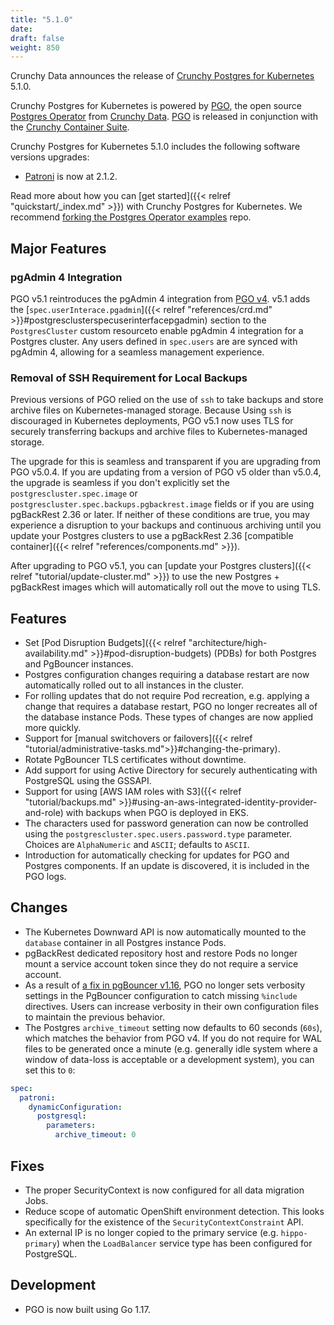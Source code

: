 ```yaml
---
title: "5.1.0"
date:
draft: false
weight: 850
---
```


Crunchy Data announces the release of [Crunchy Postgres for Kubernetes](https://www.crunchydata.com/products/crunchy-postgresql-for-kubernetes/) 5.1.0.

Crunchy Postgres for Kubernetes is powered by [PGO](https://github.com/CrunchyData/postgres-operator), the open source [Postgres Operator](https://github.com/CrunchyData/postgres-operator) from [Crunchy Data](https://www.crunchydata.com). [PGO](https://github.com/CrunchyData/postgres-operator) is released in conjunction with the [Crunchy Container Suite](https://github.com/CrunchyData/container-suite).

Crunchy Postgres for Kubernetes 5.1.0 includes the following software versions upgrades:

- [Patroni](https://patroni.readthedocs.io/) is now at 2.1.2.

Read more about how you can [get started]({{< relref "quickstart/_index.md" >}}) with Crunchy Postgres for Kubernetes. We recommend [forking the Postgres Operator examples](https://github.com/CrunchyData/postgres-operator-examples/fork) repo.

## Major Features

### pgAdmin 4 Integration

PGO v5.1 reintroduces the pgAdmin 4 integration from [PGO v4](https://access.crunchydata.com/documentation/postgres-operator/4.7.3/architecture/pgadmin4/). v5.1 adds the [`spec.userInterace.pgadmin`]({{< relref "references/crd.md" >}}#postgresclusterspecuserinterfacepgadmin) section to the `PostgresCluster` custom resourceto enable pgAdmin 4 integration for a Postgres cluster. Any users defined in `spec.users` are are synced with pgAdmin 4, allowing for a seamless management experience.

### Removal of SSH Requirement for Local Backups

Previous versions of PGO relied on the use of `ssh` to take backups and store archive files on Kubernetes-managed storage. Because Using `ssh` is discouraged in Kubernetes deployments, PGO v5.1 now uses TLS for securely transferring backups and archive files to Kubernetes-managed storage.

The upgrade for this is seamless and transparent if you are upgrading from PGO v5.0.4. If you are updating from a version of PGO v5 older than v5.0.4, the upgrade is seamless if you don't explicitly set the `postgrescluster.spec.image` or `postgrescluster.spec.backups.pgbackrest.image` fields or if you are using pgBackRest 2.36 or later. If neither of these conditions are true, you may experience a disruption to your backups and continuous archiving until you update your Postgres clusters to use a pgBackRest 2.36 [compatible container]({{< relref "references/components.md" >}}).

After upgrading to PGO v5.1, you can [update your Postgres clusters]({{< relref "tutorial/update-cluster.md" >}}) to use the new Postgres + pgBackRest images which will automatically roll out the move to using TLS.

## Features

- Set [Pod Disruption Budgets]({{< relref "architecture/high-availability.md" >}}#pod-disruption-budgets) (PDBs) for both Postgres and PgBouncer instances.
- Postgres configuration changes requiring a database restart are now automatically rolled out to all instances in the cluster.
- For rolling updates that do not require Pod recreation, e.g. applying a change that requires a database restart, PGO no longer recreates all of the database instance Pods. These types of changes are now applied more quickly.
- Support for [manual switchovers or failovers]({{< relref "tutorial/administrative-tasks.md">}}#changing-the-primary).
- Rotate PgBouncer TLS certificates without downtime.
- Add support for using Active Directory for securely authenticating with PostgreSQL using the GSSAPI.
- Support for using [AWS IAM roles with S3]({{< relref "tutorial/backups.md" >}}#using-an-aws-integrated-identity-provider-and-role) with backups when PGO is deployed in EKS.
- The characters used for password generation can now be controlled using the `postgrescluster.spec.users.password.type` parameter. Choices are `AlphaNumeric` and `ASCII`; defaults to `ASCII`.
- Introduction for automatically checking for updates for PGO and Postgres components. If an update is discovered, it is included in the PGO logs.

## Changes

- The Kubernetes Downward API is now automatically mounted to the `database` container in all Postgres instance Pods.
- pgBackRest dedicated repository host and restore Pods no longer mount a service account token since they do not require a service account.
- As a result of [a fix in pgBouncer v1.16](https://github.com/libusual/libusual/commit/ab960074cb7a), PGO no longer sets verbosity settings in the PgBouncer configuration to catch missing `%include` directives.  Users can increase verbosity in their own configuration files to maintain the previous behavior.
- The Postgres `archive_timeout` setting now defaults to 60 seconds (`60s`), which matches the behavior from PGO v4. If you do not require for WAL files to be generated once a minute (e.g. generally idle system where a window of data-loss is acceptable or a development system), you can set this to `0`:

```yaml
spec:
  patroni:
    dynamicConfiguration:
      postgresql:
        parameters:
          archive_timeout: 0
```

## Fixes

- The proper SecurityContext is now configured for all data migration Jobs.
- Reduce scope of automatic OpenShift environment detection. This looks specifically for the existence of the `SecurityContextConstraint` API.
- An external IP is no longer copied to the primary service (e.g. `hippo-primary`) when the `LoadBalancer` service type has been configured for PostgreSQL.

## Development

- PGO is now built using Go 1.17.
